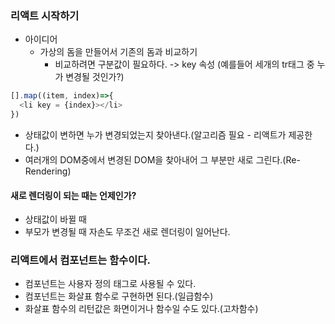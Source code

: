 ### 리액트 시작하기
- 아이디어
  - 가상의 돔을 만들어서 기존의 돔과 비교하기
    - 비교하려면 구분값이 필요하다. -> key 속성
      (예를들어 세개의 tr태그 중 누가 변경될 것인가?)

```javascript
[].map((item, index)=>{
  <li key = {index}></li>
})

```

- 상태값이 변하면 누가 변경되었는지 찾아낸다.(알고리즘 필요 - 리액트가 제공한다.)
- 여러개의 DOM중에서 변경된 DOM을 찾아내어 그 부분만 새로 그린다.(Re-Rendering)

#### 새로 렌더링이 되는 때는 언제인가?
- 상태값이 바뀔 때
- 부모가 변경될 때 자손도 무조건 새로 렌더링이 일어난다.

### 리액트에서 컴포넌트는 함수이다.
- 컴포넌트는 사용자 정의 태그로 사용될 수 있다.
- 컴포넌트는 화살표 함수로 구현하면 된다.(일급함수)
- 화살표 함수의 리턴값은 화면이거나 함수일 수도 있다.(고차함수)

